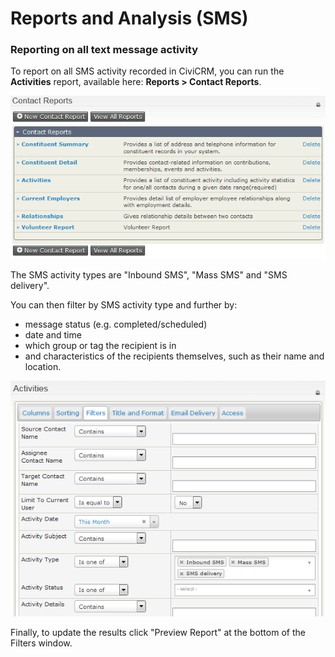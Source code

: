Reports and Analysis (SMS)
==========================

### Reporting on all text message activity

To report on all SMS activity recorded in CiviCRM, you can run the
**Activities** report, available here: **Reports > Contact Reports**.

![](/images/contact%20report%20listing.PNG) 


The SMS activity types are "Inbound SMS", "Mass SMS" and "SMS delivery".

You can then filter by SMS activity type and further by:

-   message status (e.g. completed/scheduled)
-   date and time
-   which group or tag the recipient is in
-   and characteristics of the recipients themselves, such as their name
    and location.

![](/images/SMS%20types.PNG) 


Finally, to update the results click "Preview Report" at the bottom of
the Filters window.
